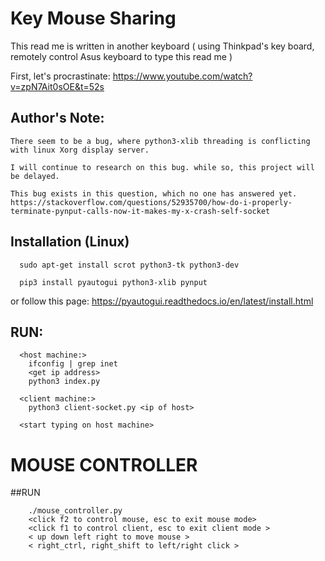 # Key Mouse Sharing 

This read me is written in another keyboard ( using Thinkpad's key board, remotely control Asus keyboard to type this read me )

First, let's procrastinate: https://www.youtube.com/watch?v=zpN7Ait0sOE&t=52s

## Author's Note: 

	There seem to be a bug, where python3-xlib threading is conflicting with linux Xorg display server. 
	
	I will continue to research on this bug. while so, this project will be delayed. 
	
	This bug exists in this question, which no one has answered yet. https://stackoverflow.com/questions/52935700/how-do-i-properly-terminate-pynput-calls-now-it-makes-my-x-crash-self-socket

## Installation (Linux)
```
  sudo apt-get install scrot python3-tk python3-dev

  pip3 install pyautogui python3-xlib pynput
```

or follow this page: https://pyautogui.readthedocs.io/en/latest/install.html

## RUN: 

```
  <host machine:>
    ifconfig | grep inet
    <get ip address>
    python3 index.py

  <client machine:>
    python3 client-socket.py <ip of host>

  <start typing on host machine>
```

# MOUSE CONTROLLER

##RUN

```
	./mouse_controller.py
	<click f2 to control mouse, esc to exit mouse mode>
	<click f1 to control client, esc to exit client mode >
	< up down left right to move mouse >
	< right_ctrl, right_shift to left/right click >

```
